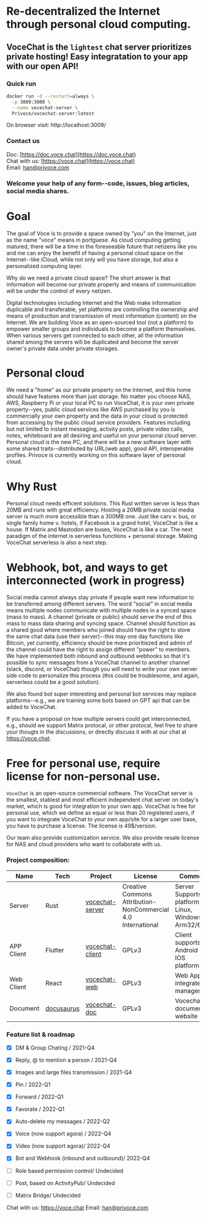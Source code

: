 
# Re-decentralized the Internet through personal cloud computing.
## VoceChat is the `lightest` chat server prioritizes private hosting! Easy integratation to your app with our open API!
### Quick run

```bash
docker run -d --restart=always \
  -p 3009:3000 \
  --name vocechat-server \
  Privoce/vocechat-server:latest
```

On browser visit: http://localhost:3009/


### Contact us

Doc: [https://doc.voce.chat](https://doc.voce.chat)  
Chat with us: [https://voce.chat](https://voce.chat)  
Email: [han@privoce.com](han@privoce.com)
### Welcome your help of any form--code, issues, blog articles, social media shares.

# Goal

The goal of Voce is to provide a space owned by "you" on the Internet, just as the name "voce" means in portguese. As cloud computing getting matured, there will be a time in the foreseeable future that netizens like you and me can enjoy the benefit of having a personal cloud space on the Internet--like iCloud, while not only will you have storage, but also a personalized computing layer.

Why do we need a private cloud space? The short answer is that information will become our private property and means of communication will be under the control of every netizen.

Digital technologies including Internet and the Web make information duplicable and transferable, yet platforms are controlling the ownership and means of production and transmission of most information (content) on the Internet. We are building Voce as an open-sourced tool (not a platform) to empower smaller groups and individuals to become a platform themselves. When various servers get connected to each other, all the information shared among the servers will be duplicated and become the server owner's private data under private storages.

# Personal cloud

We need a "home" as our private property on the Internet, and this home should have features more than just storage. No matter you choose NAS, AWS, Raspberry Pi or your local PC to run VoceChat, it is your own private property--yes, public cloud services like AWS purchased by you is commercially your own property and the data in your cloud is protected from accessing by the public cloud service providers. Features including but not limited to instant messaging, activity posts, private video calls, notes, whiteboard are all desiring and useful on your personal cloud server. Personal cloud is the new PC, and there will be a new software layer with some shared traits--distributed by URL(web app), good API, interoperable profiles. Privoce is currently working on this software layer of personal cloud.

# Why Rust

Personal cloud needs efficent solutions. This Rust written server is less than 20MB and runs with great efficiency. Hosting a 20MB private social media server is much more accessible than a 300MB one. Just like cars v. bus, or single family home v. hotels, if Facebook is a grand hotel, VoceChat is like a house. If Matrix and Mastodon are buses, VoceChat is like a car. The next paradigm of the internet is serverless functions + personal storage. Making VoceChat serverless is also a next step.

# Webhook, bot, and ways to get interconnected (work in progress)

Social media cannot always stay private if people want new information to be transferred among different servers. The word "social" in social media means multiple nodes communicate with multiple nodes in a synced space (mass to mass). A channel (private or public) should serve the end of this mass to mass data sharing and syncing space. Channel should function as a shared good where members who joined should have the right to store the same chat data (use their server)--this may one day functions like Bitcoin, yet currently, efficiency should be more prioritiezed and admin of the channel could have the right to assign different "power" to members. We have implemented both inbound and outbound webhooks so that it's possible to sync messages from a VoceChat channel to another channel (slack, discord, or VoceChat) though you will need to write your own server side code to personalize this process (this could be troublesome, and again, serverless could be a good solution). 

We also found bot super interesting and personal bot services may replace platforms--e.g., we are training some bots based on GPT api that can be added to VoceChat.

If you have a proposal on how multiple servers could get interconnected, e.g., should we support Matrix protocal, or other protocal, feel free to share your thougts in the discussions, or directly discuss it with at our chat at  https://voce.chat.

# Free for personal use, require license for non-personal use.

`VoceChat` is an open-source commercial software. The VoceChat server is the smallest, stablest and most efficient independent chat server on today's market, which is good for integration to your own app. VoceChat is free for personal use, which we define as equal or less than 20 registered users, if you want to integrate VoceChat to your own app/site for a larger user base, you have to purchase a license. The license is 49$/version.

Our team also provide customization service. We also provide resale license for NAS and cloud providers who want to collaborate with us.

### Project composition:

| Name       | Tech                                | Project                                                   | License | Comment                                             |
| ---------- | ----------------------------------- | --------------------------------------------------------- | ------- | --------------------------------------------------- |
| Server     | Rust                                | [vocechat-server](https://github.com/privoce/voce-server) | Creative Commons Attribution-NonCommercial 4.0 International   | Server Supports platforms: Linux, Windows, Arm32/64 |
| APP Client | Flutter                             | [vocechat-client](https://github.com/privoce/voce-client) | GPLv3     | Client supports Android and IOS platforms           |
| Web Client | React                               | [vocechat-web](https://github.com/privoce/vocechat-web)   | GPLv3     | Web App, integrated management                      |
| Document   | [docusaurus](https://docusaurus.io) | [vocechat-doc](https://github.com/privoce/vocechat-doc)   | GPLv3     | Vocechat document website                           |

### Feature list & roadmap

- [x] DM & Group Chating / 2021-Q4
- [x] Reply, @ to mention a person / 2021-Q4
- [x] Images and large files transmission / 2021-Q4
- [x] Pin / 2022-Q1
- [x] Forward / 2022-Q1
- [x] Favorate / 2022-Q1
- [x] Auto-delete my messages / 2022-Q2
- [x] Voice (now support agora) / 2022-Q4
- [x] Video (now support agora)/ 2022-Q4
- [x] Bot and Webhook (inbound and outbound)/ 2022-Q4
- [ ] Role based permission control/ Undecided
- [ ] Post, based on ActivityPub/ Undecided
- [ ] Matrix Bridge/ Undecided


Chat with us: https://voce.chat
Email: han@privoce.com
